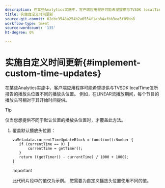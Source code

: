 ```yaml
---
description: 在某些Analytics实施中，客户端应用程序可能希望提供与TVSDK localTime值所报告的播放头位置不同的播放头位置。 例如，在LINEAR流播放期间，每个节目的播放头可相对于其开始时间提供。
title: 实施自定义时间更新
source-git-commit: 02ebc3548a254b2a6554f1ab34afbb3ea5f09bb8
workflow-type: tm+mt
source-wordcount: '135'
ht-degree: 0%

---
```


# 实施自定义时间更新{#implement-custom-time-updates}

在某些Analytics实施中，客户端应用程序可能希望提供与TVSDK localTime值所报告的播放头位置不同的播放头位置。 例如，在LINEAR流播放期间，每个节目的播放头可相对于其开始时间提供。

>[!TIP]
>
>仅当您想提供不同于默认位置的播放头位置时，才覆盖此方法。

1. 覆盖默认播放头位置：

   ```
   vaMetadata.currentTimeUpdateBlock = function():Number { 
      if (currentTime == 0) { 
          currentTime = getTimer(); 
      } 
      return ((getTimer() - currentTime) / 1000 + 1000); 
   }
   ```

   >[!IMPORTANT]
   >
   >此代码片段中的值仅为示例。 您需要为自定义播放头位置使用不同的值。
